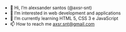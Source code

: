 - 👋 Hi, I’m alexsander santos (@axsr-snt)
- 👀 I’m interested in web development and applications
- 🌱 I’m currently learning HTML 5, CSS 3 e JavaScript
- 📫 How to reach me axsr.snt@gmail.com

<!---
axsr-snt/axsr-snt is a ✨ special ✨ repository because its `README.md` (this file) appears on your GitHub profile.
You can click the Preview link to take a look at your changes.
--->
